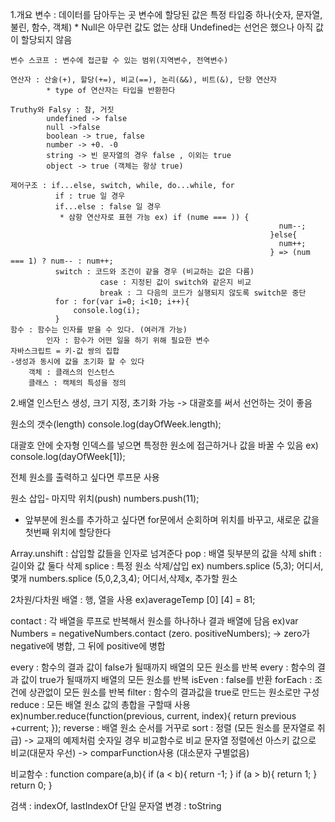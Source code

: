 1.개요
    변수 : 데이터를 담아두는 곳
        변수에 할당된 값은 특정 타입중 하나(숫자, 문자열, 불린, 함수, 객체)
            * Null은 아무런 값도 없는 상태
            Undefined는 선언은 했으나 아직 값이 할당되지 않음

    변수 스코프 : 변수에 접근할 수 있는 범위(지역변수, 전역변수)
    
    연산자 : 산술(+), 할당(+=), 비교(==), 논리(&&), 비트(&), 단항 연산자
            * type of 연산자는 타입을 반환한다

    Truthy와 Falsy : 참, 거짓
            undefined -> false
            null ->false
            boolean -> true, false
            number -> +0. -0
            string -> 빈 문자열의 경우 false , 이외는 true
            object -> true (객체는 항상 true)
    
    제어구조 : if...else, switch, while, do...while, for
              if : true 일 경우
              if...else : false 일 경우
               * 삼항 연산자로 표현 가능 ex) if (nume === )) {
                                                                num--;
                                                              }else{
                                                                num++;
                                                              } => (num === 1) ? num-- : num++;
              switch : 코드와 조건이 같을 경우 (비교하는 값은 다름)
                        case : 지정된 값이 switch와 같은지 비교
                        break : 그 다음의 코드가 실행되지 않도록 switch문 중단
              for : for(var i=0; i<10; i++){
                  console.log(i);
              }
    함수 : 함수는 인자를 받을 수 있다. (여러개 가능)
            인자 : 함수가 어떤 일을 하기 위해 필요한 변수
    자바스크립트 = 키-값 쌍의 집합
    -생성과 동시에 값을 초기화 할 수 있다 
        객체 : 클래스의 인스턴스
        클래스 : 캑체의 특성을 정의


2.배열
인스턴스 생성, 크기 지정, 초기화 가능 -> 대괄호를 써서 선언하는 것이 좋음

원소의 갯수(length)
console.log(dayOfWeek.length);

대괄호 안에 숫자형 인덱스를 넣으면 특정한 원소에 접근하거나 값을 바꿀 수 있음 ex) console.log(dayOfWeek[1]);

전체 원소를 출력하고 싶다면 루프문 사용

원소 삽입- 마지막 위치(push)
numbers.push(11);
* 앞부분에 원소를 추가하고 싶다면 for문에서 순회하며 위치를 바꾸고, 새로운 값을 첫번째 위치에 할당한다

Array.unshift : 삽입할 값들을 인자로 넘겨준다
pop : 배열 뒷부분의 값을 삭제
shift : 길이와 값 둘다 삭제
splice : 특정 원소 삭제/삽입
    ex) numbers.splice (5,3);
                        어디서, 몇개
        numbers.splice (5,0,2,3,4);
                        어디서,삭제x, 추가할 원소

2차원/다차원 배열 : 행, 열을 사용
ex)averageTemp [0] [4] = 81;

contact : 각 배열을 루프로 반복해서 원소를 하나하나 결과 배열에 담음
    ex)var Numbers = negativeNumbers.contact (zero. positiveNumbers);
    -> zero가 negative에 병합, 그 뒤에 positive에 병합

every : 함수의 결과 값이 false가 될때까지 배열의 모든 원소를 반복
every : 함수의 결과 값이 true가 될때까지 배열의 모든 원소를 반복
isEven : false를 반환
forEach : 조건에 상관없이 모든 원소를 반복
filter : 함수의 결과값을 true로 만드는 원소로만 구성
reduce : 모든 배열 원소 값의 총합을 구할때 사용 ex)number.reduce(function(previous, current, index){
                                                        return previous +current;
                                                    });
reverse : 배열 원소 순서를 거꾸로
sort : 정렬 (모든 원소를 문자열로 취급) -> 교재의 예제처럼 숫자일 경우 비교함수로 비교
       문자열 정렬에선 아스키 값으로 비교(대문자 우선) -> comparFunction사용 (대소문자 구별없음)

비교함수 : function compare(a,b){
    if (a < b){
        return -1;
    }
    if (a > b){
        return 1;
    }
    return 0;
}

검색 : indexOf, lastIndexOf
단일 문자열 변경 : toString
